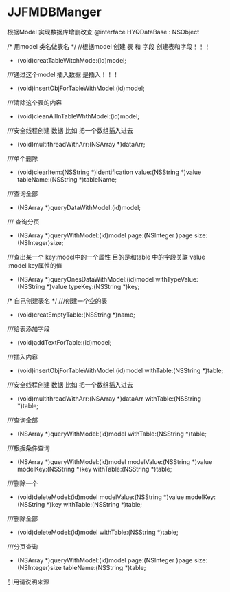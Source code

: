 # JJFMDBManger
根据Model 实现数据库增删改查
@interface HYQDataBase : NSObject

/*
            用model 类名做表名
 */
//根据model  创建 表 和 字段  创建表和字段！！！
-  (void)creatTableWitchMode:(id)model;

///通过这个model 插入数据  是插入！！！
- (void)insertObjForTableWithModel:(id)model;

///清除这个表的内容
- (void)cleanAllInTableWhthModel:(id)model;

///安全线程创建 数据  比如 把一个数组插入进去
- (void)multithreadWithArr:(NSArray *)dataArr;

///单个删除
- (void)clearItem:(NSString *)identification
            value:(NSString *)value
        tableName:(NSString *)tableName;

///查询全部
- (NSArray *)queryDataWithModel:(id)model;

/// 查询分页
- (NSArray *)queryWithModel:(id)model
                  page:(NSInteger )page
                  size:(NSInteger)size;

///查出某一个 key:model中的一个属性 目的是和table 中的字段关联 value :model key属性的值
- (NSArray *)queryOnesDataWithModel:(id)model
                 withTypeValue:(NSString *)value
                       typeKey:(NSString *)key;





/*
                自己创建表名
 */
///创建一个空的表
- (void)creatEmptyTable:(NSString *)name;

///给表添加字段
- (void)addTextForTable:(id)model;

///插入内容
- (void)insertObjForTableWithModel:(id)model withTable:(NSString *)table;

///安全线程创建 数据  比如 把一个数组插入进去
- (void)multithreadWithArr:(NSArray *)dataArr withTable:(NSString *)table;

///查询全部
- (NSArray *)queryWithModel:(id)model withTable:(NSString *)table;

///根据条件查询
- (NSArray *)queryWithModel:(id)model modelValue:(NSString *)value modelKey:(NSString *)key withTable:(NSString *)table;

///删除一个
- (void)deleteModel:(id)model modelValue:(NSString *)value modelKey:(NSString *)key withTable:(NSString *)table;

///删除全部
- (void)deleteModel:(id)model withTable:(NSString *)table;

///分页查询
- (NSArray *)queryWithModel:(id)model
                       page:(NSInteger )page
                       size:(NSInteger)size
                  tableName:(NSString *)table;

引用请说明来源






